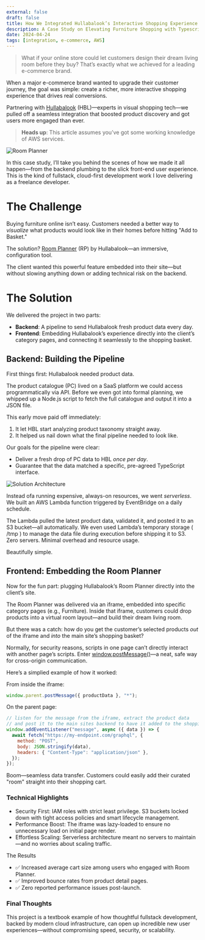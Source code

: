 ```yaml
---
external: false
draft: false
title: How We Integrated Hullabalook’s Interactive Shopping Experience into a Leading E-Commerce Platform
description: A Case Study on Elevating Furniture Shopping with Typescript, AWS & Iframes
date: 2024-04-24
tags: [integration, e-commerce, AWS]
---
```


> What if your online store could let customers design their dream living room before they buy? That’s
> exactly what we achieved for a leading e-commerce brand.

When a major e-commerce brand wanted to upgrade their customer journey, the goal was simple: create a richer, more interactive shopping experience that drives real conversions.

Partnering with [Hullabalook](https://www.hullabalook.com/) (HBL)—experts in visual shopping tech—we pulled off a seamless integration that boosted product discovery and got users more engaged than ever.

> **Heads up**: This article assumes you’ve got some working knowledge of AWS services.

![Room Planner](/images/hullabalook-integration/room-planner.png)

In this case study, I’ll take you behind the scenes of how we made it all happen—from the backend plumbing to the slick front-end user experience. This is the kind of fullstack, cloud-first development work I love delivering as a freelance developer.

# The Challenge

Buying furniture online isn’t easy. Customers needed a better way to _visualize_ what products would look like in their homes before hitting "Add to Basket."

The solution? [Room Planner](https://www.hullabalook.com/products/room-creator-moodboard/) (RP) by Hullabalook—an immersive, configuration tool.

The client wanted this powerful feature embedded into their site—but without slowing anything down or adding technical risk on the backend.

# The Solution

We delivered the project in two parts:

- **Backend**: A pipeline to send Hullabalook fresh product data every day.
- **Frontend**: Embedding Hullabalook’s experience directly into the client’s category pages, and connecting it seamlessly to the shopping basket.

## Backend: Building the Pipeline

First things first: Hullabalook needed product data.

The product catalogue (PC) lived on a SaaS platform we could access programmatically via API. Before we even got into formal planning, we whipped up a Node.js script to fetch the full catalogue and output it into a JSON file.

This early move paid off immediately:

1. It let HBL start analyzing product taxonomy straight away.
2. It helped us nail down what the final pipeline needed to look like.

Our goals for the pipeline were clear:

- Deliver a fresh drop of PC data to HBL _once per day_.
- Guarantee that the data matched a specific, pre-agreed TypeScript interface.

![Solution Architecture](/images/hullabalook-integration/achitecture-diagram.svg)

Instead ofa running expensive, always-on resources, we went _serverless_. We built an AWS Lambda function triggered by EventBridge on a daily schedule.

The Lambda pulled the latest product data, validated it, and posted it to an S3 bucket—all automatically. We even used Lambda’s temporary storage ( /tmp ) to manage the data file during execution before shipping it to S3. Zero servers. Minimal overhead and resource usage.

Beautifully simple.

## Frontend: Embedding the Room Planner

Now for the fun part: plugging Hullabalook’s Room Planner directly into the client’s site.

The Room Planner was delivered via an iframe, embedded into specific category pages (e.g., Furniture). Inside that iframe, customers could drop products into a virtual room layout—and build their dream living room.

But there was a catch: how do you get the customer’s selected products _out_ of the iframe and _into_ the main site’s shopping basket?

Normally, for security reasons, scripts in one page can’t directly interact with another page’s scripts. Enter [window.postMessage()](https://developer.mozilla.org/en-US/docs/Web/API/Window/postMessage)—a neat, safe way for cross-origin communication.

Here’s a simplied example of how it worked:

From inside the iframe:

```javascript
window.parent.postMessage({ productData }, "*");
```

On the parent page:

```javascript
// listen for the message from the iframe, extract the product data
// and post it to the main sites backend to have it added to the shopping basket.
window.addEventListener("message", async ({ data }) => {
  await fetch("https://my-endpoint.com/graphql", {
    method: "POST",
    body: JSON.stringify(data),
    headers: { "Content-Type": "application/json" },
  });
});
```

Boom—seamless data transfer. Customers could easily add their curated "room" straight into their shopping cart.

### Technical Highlights

- Security First: IAM roles with strict least privilege. S3 buckets locked down with tight access policies and smart lifecycle management.
- Performance Boost: The iframe was lazy-loaded to ensure no unnecessary load on initial page render.
- Effortless Scaling: Serverless architecture meant no servers to maintain—and no worries about scaling traffic.

The Results

- ✅ Increased average cart size among users who engaged with Room Planner.
- ✅ Improved bounce rates from product detail pages.
- ✅ Zero reported performance issues post-launch.

### Final Thoughts

This project is a textbook example of how thoughtful fullstack development, backed by modern cloud infrastructure, can open up incredible new user experiences—without compromising speed, security, or scalability.
